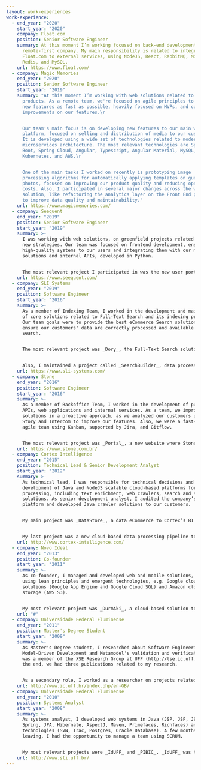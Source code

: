 ```yaml
---
layout: work-experiences
work-experience:
  - end_year: "2020"
    start_year: "2020"
    company: Float.com
    position: Senior Software Engineer
    summary: At this moment I’m working focused on back-end development, for a
      remote-first company. My main responsibility is related to integrate
      Float.com to external services, using NodeJS, React, RabbitMQ, MongoDB,
      Redis, and MySQL.
    url: https://www.float.com/
  - company: Magic Memories
    end_year: "2020"
    position: Senior Software Engineer
    start_year: "2019"
    summary: "At this moment I’m working with web solutions related to our new
      products. As a remote team, we're focused on agile principles to deliver
      new features as fast as possible, heavily focused on MVPs, and continuous
      improvements on our features.\r


      Our team's main focus is on developing new features to our main web
      platform, focused on selling and distribution of media to our customers.
      It is developed using a wide set of technologies related to modern web and
      microservices architecture. The most relevant technologies are Spring
      Boot, Spring Cloud, Angular, Typescript, Angular Material, MySQL, Redis,
      Kubernetes, and AWS.\r


      One of the main tasks I worked on recently is prototyping image
      processing algorithms for automatically applying templates on guest
      photos, focused on improving our product quality and reducing operational
      costs. Also, I participated in several major changes across the whole
      solution, like refactoring the analytics layer on the Front End project,
      to improve data quality and maintainability."
    url: https://www.magicmemories.com/
  - company: Seequent
    end_year: "2019"
    position: Senior Software Engineer
    start_year: "2019"
    summary: >-
      I was working with web solutions, on greenfield projects related to its
      new strategies. Our team was focused on frontend development, ensuring
      high-quality systems to our users and integrating them with our modeling
      solutions and internal APIs, developed in Python.


      The most relevant project I participated in was the new user portal. It allows users to manage projects, events, and integrations related to Leapfrog. It is developed using React, Redux, Material UI, and Typescript. Other projects included shared UI components and API integrations, using a similar set of technologies. Also, they were maintained across distributed teams located in New Zealand and Canada.
    url: https://www.seequent.com/
  - company: SLI Systems
    end_year: "2019"
    position: Software Engineer
    start_year: "2016"
    summary: >-
      As a member of Indexing Team, I worked in the development and maintenance
      of core solutions related to Full-Text Search and its indexing process.
      Our team goals were to provide the best eCommerce Search solution and
      ensure our customers' data are correctly processed and available for
      search.


      The most relevant project was _Dory_, the Full-Text Search solution used by its clients. Its technology stack was Java 8, Apache Lucene, Apache Solr, and Grizzly. One of the most important achievements I participated was prototyping a highly optimized Dory version for Near Real Time Indexing relying on Apache Kafka and several microservices for transforming, monitoring and inserting data to search servers.


      Also, I maintained a project called _SearchBuilder_, data processing pipeline responsible for consuming clients' data and transforming it into valid Search Indexes. Its technology stack was Java 8, RabbitMQ and CDH, Cloudera's distribution of Apache Hadoop.
    url: https://www.sli-systems.com/
  - company: Stone
    end_year: "2016"
    position: Software Engineer
    start_year: "2016"
    summary: >-
      As a member of Backoffice Team, I worked in the development of public
      APIs, web applications and internal services. As a team, we improved our
      solutions in a proactive approach, as we analyzed our customers using Full
      Story and Intercom to improve our features. Also, we were a fast-paced
      agile team using Kanban, supported by Jira, and Gitflow.


      The most relevant project was _Portal_, a new website where Stone clients can manage and validate their transactions. This project consisted of a UI using AngularJS, several microservices written in NodeJS and C#, and data stored on SQL Server. Before leaving the company, I developed prototypes using Redis and RethinkDB to improve overall performance.
    url: https://www.stone.com.br/
  - company: Cortex Intelligence
    end_year: "2015"
    position: Technical Lead & Senior Development Analyst
    start_year: "2012"
    summary: >-
      As technical lead, I was responsible for technical decisions and
      development of Java and NodeJS scalable cloud-based platforms for data
      processing, including text enrichment, web crawlers, search and storage
      solutions. As senior development analyst, I audited the company’s BI
      platform and developed Java crawler solutions to our customers.


      My main project was _DataStore_, a data eCommerce to Cortex’s BI solution to manage and process distinct data types from internal and external providers. Its main features were real-time subscription simulation, historical purchase, and real-time data distribution. It is a cloud-based platform using Amazon cloud solutions, e.g., EC2, Elastic Beanstalk, RDS and S3. Its technology stack was Java, Spring, NodeJS, AngularJS, RabbitMQ, Elasticsearch, PostgreSQL and RethinkDB.


      My last project was a new cloud-based data processing pipeline to crawl and transform data to _DataStore_. Its main goal was to unify all data sources provided by Cortex Intelligence in one solution. Data pipeline was developed using Spring XD, RabbitMQ and PostgreSQL. Crawlers were developed on Python using Scrapy and custom solutions written on Java. Integration between crawlers and the data pipeline relied on AWS SQS and AWS Kinesis. Elasticsearch and Kibana were used to monitor data quality and errors.
    url: http://www.cortex-intelligence.com/
  - company: Novo Ideal
    end_year: "2013"
    position: Co-founder
    start_year: "2011"
    summary: >-
      As co-founder, I managed and developed web and mobile solutions, both
      using lean principles and emergent technologies, e.g. Google cloud
      solutions (Google App Engine and Google Cloud SQL) and Amazon cloud
      storage (AWS S3).


      My most relevant project was _DurmAki_, a cloud-based solution to rent rooms for students and events, e.g., carnival and conferences. It was implemented using Play Framework and deployed on Google cloud infrastructure.
    url: "#"
  - company: Universidade Federal Fluminense
    end_year: "2011"
    position: Master's Degree Student
    start_year: "2009"
    summary: >-
      As Master's Degree student, I researched about Software Engineering,
      Model-Driven Development and Metamodel's validation and verification. I
      was a member of the λSE Research Group at UFF (http://lse.ic.uff.br). In
      the end, we had three publications related to my research.


      As a secondary role, I worked as a researcher on projects related to Model-Driven Development and Metamodel's validation and verification in oilfield (Schlumberger Brasil Research & Geoengineering Center) and mobile industries (APPI Tecnologia S/A).
    url: http://www.ic.uff.br/index.php/en-GB/
  - company: Universidade Federal Fluminense
    end_year: "2010"
    position: Systems Analyst
    start_year: "2008"
    summary: >-
      As systems analyst, I developed web systems in Java (JSP, JSF, JBoss Seam,
      Spring, JPA, Hibernate, AspectJ, Maven, Primefaces, Richfaces) and other
      technologies (SVN, Trac, Postgres, Oracle Database). A few months before
      leaving, I had the opportunity to manage a team using SCRUM.


      My most relevant projects were _IdUFF_ and _PIBIC_. _IdUFF_ was the academic system at UFF and I worked at the online class enrollment, with around 5000 students accessing during one week each semester. _PIBIC_ is the institutional scientific initiation scholarship program given by CNPQ and I worked managing and developing a web system to manage all scholarship available at UFF.
    url: http://www.sti.uff.br/
---
```

